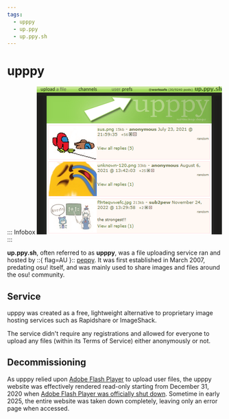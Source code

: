 ```yaml
---
tags:
  - upppy
  - up.ppy
  - up.ppy.sh
---
```


# upppy

::: Infobox
![Snapshot of the up.ppy.sh page](img/upppyScreenshot.png "A snapshot of the upppy website taken in 2023 by the Internet Archive")
:::

**up.ppy.sh**, often referred to as **upppy**, was a file uploading service ran and hosted by ::{ flag=AU }:: [peppy](https://osu.ppy.sh/users/2). It was first established in March 2007, predating osu! itself, and was mainly used to share images and files around the osu! community.

## Service

upppy was created as a free, lightweight alternative to proprietary image hosting services such as Rapidshare or ImageShack.

The service didn't require any registrations and allowed for everyone to upload any files (within its Terms of Service) either anonymously or not.

## Decommissioning

As upppy relied upon [Adobe Flash Player](https://en.wikipedia.org/wiki/Adobe_Flash_Player) to upload user files, the upppy website was effectively rendered read-only starting from December 31, 2020 when [Adobe Flash Player was officially shut down](https://www.adobe.com/id_en/products/flashplayer/end-of-life-alternative.html). Sometime in early 2025, the entire website was taken down completely, leaving only an error page when accessed.